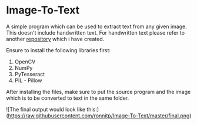 # Image-To-Text
A simple program which can be used to extract text from any given image. This doesn't include handwritten text. For handwritten text please refer to another [repository](https://github.com/ronnitp/Handwritten-Text-Recognition) which i have created.


Ensure to install the following libraries first:
1. OpenCV
2. NumPy
3. PyTesseract
4. PIL - Pillow


After installing the files, make sure to put the source program and the image which is to be converted to text in the same folder.


![The final output would look like this:]
(https://raw.githubusercontent.com/ronnitp/Image-To-Text/master/final.png)
